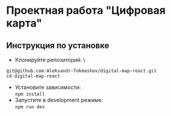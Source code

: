 # Проектная работа "Цифровая карта"
## Инструкция по установке
- Клонируйте репозиторий: \
```
git@github.com:Aleksandr-Tokmashov/digital-map-react.git
cd digital-map-react
```
- Установите зависимости: \
```npm install```
- Запустите в development режиме: \
```npm run dev```


